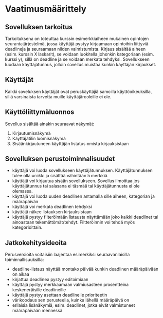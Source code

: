 # Vaatimusmäärittely

## Sovelluksen tarkoitus

Tarkoituksena on toteuttaa kurssin esimerkkiaiheen mukainen opintojen seurantajärjestelmä, jossa käyttäjä pystyy kirjaamaan opintoihin liittyviä deadlineja ja seuraamaan niiden valmistumista.
Kirjaus sisältää aiheen (esim. kurssin X laskarit), se voidaan luokitella johonkin kategoriaan (esim. kurssi y), sillä on deadline ja se voidaan merkata tehdyksi.
Sovellukseen luodaan käyttäjätunnus, jolloin sovellus muistaa kunkin käyttäjän kirjaukset.

## Käyttäjät

Kaikki soveluksen käyttäjät ovat peruskäyttäjiä samoilla käyttöoikeuksilla, sillä varsinaista tarvetta muille käyttäjärooleille ei ole.

## Käyttöliittymäluonnos

Sovellus sisältää ainakin seuraavat näkymät:
1. Kirjautumisnäkymä
2. Käyttäjätilin luomisnäkymä
3. Sisäänkirjautuneen käyttäjän listatus omista kirjauksistaan

## Sovelluksen perustoiminnalisuudet

- käyttäjä voi luoda sovellukseen käyttäjätunnuksen. Käyttäjätunnuksen tulee olla uniikki ja sisältää vähintään 5 merkkiä.
- käyttäjä voi kirjautua sisään sovellukseen. Sovellus ilmoittaa jos käyttäjätunnus tai salasana ei täsmää tai käyttäjätunnusta ei ole olemassa.
- käyttäjä voi luoda uuden deadlinen antamalla sille aiheen, kategorian ja määräpäivän
- käyttäjä voi merkata deadlinen tehdyksi
- käyttäjä näkee listauksen kirjauksistaan
- käyttäjä pystyy filteröimään listausta näyttämään joko kaikki deadlinet tai ainoastaan tekemättömät/tehdyt. Filtteröinnin voi tehdä myös kategorioittain.

## Jatkokehitysideoita

Perusversioita voitaisiin laajentaa esimerkiksi seuraavanlaisilla toiminnallisuuksilla:

- deadline-listaus näyttää montako päivää kunkin deadlinen määräpäivään on aikaa
- kirjattua deadlinea pystyy editoimiaan
- käyttäjä pystyy merkkaamaan valmiusasteen prosentteina keskeneräisille deadlineille
- käyttäjä pystyy asettaan deadlinelle prioriteetin
- värikoodaus sen perusteella, kuinka lähellä määräpäivä on
- erilaisia lisänäkymiä, esim. deadlinet, jotka eivät valmistuneet määräpäivään mennessä
